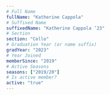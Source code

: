 ```yaml
---
# Full Name
fullName: "Katherine Cappola"
# Suffixed Name
suffixedName: "Katherine Cappola ’23"
# Section
section: "Cello"
# Graduation Year (or name suffix)
gradYear: "2023"
# Year Joined
memberSince: "2019"
# Active Seasons
seasons: ["2019/20"]
# Is active member?
active: "true"
---
```


